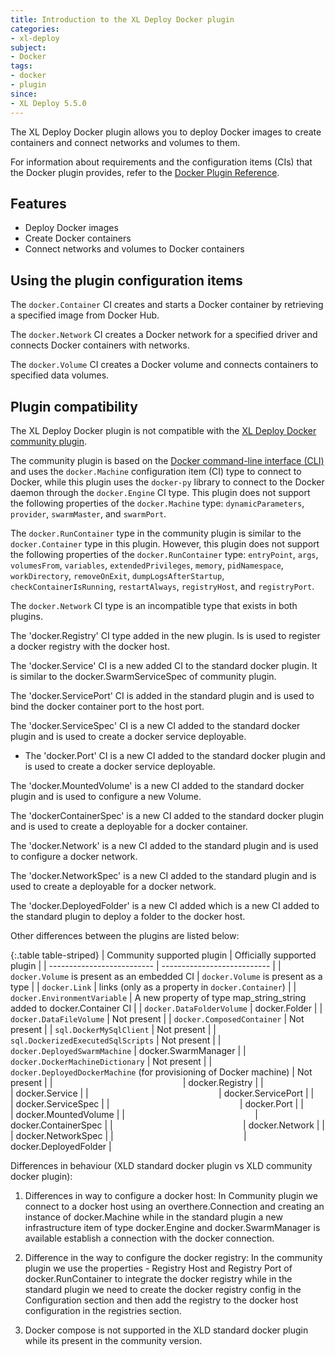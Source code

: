 ```yaml
---
title: Introduction to the XL Deploy Docker plugin
categories:
- xl-deploy
subject:
- Docker
tags:
- docker
- plugin
since:
- XL Deploy 5.5.0
---
```


The XL Deploy Docker plugin allows you to deploy Docker images to create containers and connect networks and volumes to them.

For information about requirements and the configuration items (CIs) that the Docker plugin provides, refer to the [Docker Plugin Reference](/xl-deploy-xld-docker-plugin/latest/dockerPluginManual.html).

## Features

* Deploy Docker images
* Create Docker containers
* Connect networks and volumes to Docker containers

## Using the plugin configuration items

The `docker.Container` CI creates and starts a Docker container by retrieving a specified image from Docker Hub.

The `docker.Network` CI creates a Docker network for a specified driver and connects Docker containers with networks.

The `docker.Volume` CI creates a Docker volume and connects containers to specified data volumes.

## Plugin compatibility

The XL Deploy Docker plugin is not compatible with the [XL Deploy Docker community plugin](https://github.com/xebialabs-community/xld-docker-plugin).

The community plugin is based on the [Docker command-line interface (CLI)](https://docs.docker.com/engine/reference/commandline/cli/) and uses the `docker.Machine` configuration item (CI) type to connect to Docker, while this plugin uses the `docker-py` library to connect to the Docker daemon through the `docker.Engine` CI type. This plugin does not support the following properties of the `docker.Machine` type: `dynamicParameters`, `provider`, `swarmMaster`, and `swarmPort`.

The `docker.RunContainer` type in the community plugin is similar to the `docker.Container` type in this plugin. However, this plugin does not support the following properties of the `docker.RunContainer` type: `entryPoint`, `args`, `volumesFrom`, `variables`, `extendedPrivileges`, `memory`, `pidNamespace`, `workDirectory`, `removeOnExit`, `dumpLogsAfterStartup`, `checkContainerIsRunning`, `restartAlways`, `registryHost`, and `registryPort`.

The `docker.Network` CI type is an incompatible type that exists in both plugins.

The 'docker.Registry' CI type added in the new plugin. Is is used to register a docker registry with the docker host.

The 'docker.Service' CI is a new added CI to the standard docker plugin. It is similar to the docker.SwarmServiceSpec of community plugin.

The 'docker.ServicePort' CI is added in the standard plugin and is used to bind the docker container port to the host port.

The 'docker.ServiceSpec' CI is a new CI added to the standard docker plugin and is used to create a docker service deployable.

* The 'docker.Port' CI is a new CI added to the standard docker plugin and is used to create a docker service deployable.

The 'docker.MountedVolume' is a new CI added to the standard docker plugin and is used to configure a new Volume.

The 'dockerContainerSpec' is a new CI added to the standard docker plugin and is used to create a deployable for a docker container.

The 'docker.Network' is a new CI added to the standard plugin and is used to configure a docker network.

The 'docker.NetworkSpec' is a new CI added to the standard plugin and is used to create a deployable for a docker network.

The 'docker.DeployedFolder' is a new CI added which is a new CI added to the standard plugin to deploy a folder to the docker host.

Other differences between the plugins are listed below:

{:.table table-striped}
| Community supported plugin | Officially supported plugin |
| -------------------------- | --------------------------- |
| `docker.Volume` is present as an embedded CI | `docker.Volume` is present as a type |
| `docker.Link` | links (only as a property in `docker.Container`) |
| `docker.EnvironmentVariable` | A new property of type map_string_string added to docker.Container CI |
| `docker.DataFolderVolume` | docker.Folder |
| `docker.DataFileVolume` | Not present |
| `docker.ComposedContainer` | Not present |
| `sql.DockerMySqlClient` | Not present |
| `sql.DockerizedExecutedSqlScripts` | Not present |
| `docker.DeployedSwarmMachine` | docker.SwarmManager |
| `docker.DockerMachineDictionary` | Not present |
| `docker.DeployedDockerMachine` (for provisioning of Docker machine) | Not present |
| `                            ` | docker.Registry |
| `                            ` | docker.Service |
| `                            ` | docker.ServicePort |
| `                            ` | docker.ServiceSpec |
| `                            ` | docker.Port |
| `                            ` | docker.MountedVolume |
| `                            ` | docker.ContainerSpec |
| `                            ` | docker.Network |
| `                            ` | docker.NetworkSpec |
| `                            ` | docker.DeployedFolder |

Differences in behaviour (XLD standard docker plugin vs XLD community docker plugin):

1. Differences in way to configure a docker host:
   In Community plugin we connect to a docker host using an overthere.Connection and creating an instance of docker.Machine while in the standard plugin a new infrastructure item
   of type docker.Engine and docker.SwarmManager is available establish a connection with the docker connection.

2. Difference in the way to configure the docker registry:
   In the community plugin we use the properties - Registry Host and Registry Port of docker.RunContainer to integrate the docker registry
   while in the standard plugin we need to create the docker registry config in the Configuration section and then add the registry to the
   docker host configuration in the registries section.

3. Docker compose is not supported in the XLD standard docker plugin while its present in the community version.

